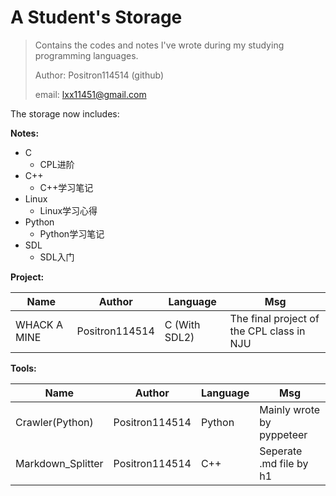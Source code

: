 # A Student's Storage

> Contains the codes and notes I've wrote during my studying programming languages.
>
> Author: Positron114514 (github)
>
> email: lxx11451@gmail.com



The storage now includes:

**Notes:**

- C
  - CPL进阶
- C++
  - C++学习笔记
- Linux
  - Linux学习心得
- Python
  - Python学习笔记
- SDL
  - SDL入门



**Project:**

| Name         | Author         | Language      | Msg                                       |
| ------------ | -------------- | ------------- | ----------------------------------------- |
| WHACK A MINE | Positron114514 | C (With SDL2) | The final project of the CPL class in NJU |



**Tools:**

| Name              | Author         | Language | Msg                       |
| ----------------- | -------------- | -------- | ------------------------- |
| Crawler(Python)   | Positron114514 | Python   | Mainly wrote by pyppeteer |
| Markdown_Splitter | Positron114514 | C++      | Seperate .md file by h1   |
